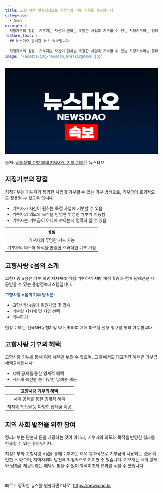 ```yaml
---
title: 고향 혜택 맞춤정책으로 지역사업 기부 기회를 제공합니다!
categories:
  - News
excerpt: >
  지정기부의 장점  기부자는 자신이 원하는 특정한 사업에 기부할 수 있는 지정기부라는 형태를 통해 기부금이 효…
feature_text: >
  ## 뉴스다오 실시간 뉴스 속보입니다.

  지정기부의 장점  기부자는 자신이 원하는 특정한 사업에 기부할 수 있는 지정기부라는 형태를 통해 기부금이 효…
image: '/assets/img/newsdao_breakingnews.jpg'
---
```


![뉴스다오 속보](/assets/img/newsdao_breakingnews.jpg)

<p>출처: <a href="https://newsdao.kr/4296" rel="dofollow">맞춤정책 고향 혜택 지역사업 기부 기회!</a> | 뉴스다오</p>

<h2 data-ke-size="size26">지정기부의 장점</h2>
<p data-ke-size="size16">지정기부는 기부자가 특정한 사업에 기부할 수 있는 기부 방식으로, 기부금이 효과적으로 활용될 수 있도록 합니다.</p>
<ul>
    <li>기부자가 자신이 원하는 특정 사업에 기부할 수 있음</li>
    <li>기부자의 의도와 목적을 반영한 투명한 기부가 가능함</li>
    <li>기부자는 기부금이 어디에 쓰이는지 명확히 알 수 있음</li>
</ul>
<table>
<thead>
<tr>
<th style="text-align: center; height: 17px;"><b>장점</b></th>
</tr>
</thead>
<tbody>
<tr>
<td style="text-align: center; height: 17px;">기부자의 투명한 기부 가능</td>
</tr>
<tr>
<td style="text-align: center; height: 17px;">기부자의 의도와 목적을 반영한 효과적인 기부 가능</td>
</tr>
</tbody>
</table>
<h2 data-ke-size="size26">고향사랑 e음의 소개</h2>
<p data-ke-size="size16">고향사랑 e음은 기부 희망 지자체에 직접 기부하여 지방 재정 확충과 함께 답례품을 제공받을 수 있는 종합정보시스템입니다.</p>
<b><span style="color: #1a5490;">고향사랑 e음의 기부 방식은:</span></b>
<ul>
    <li>고향사랑 e음에 회원가입 및 접속</li>
    <li>기부할 지자체 및 사업 선택</li>
    <li>기부하기</li>
</ul>
<p data-ke-size="size16">현장 기부는 전국NH농협지점 약 5,900여 개에 마련된 전용 창구를 통해 가능합니다.</p>
<h2 data-ke-size="size26">고향사랑 기부의 혜택</h2>
<p data-ke-size="size16">고향사랑 기부를 통해 여러 혜택을 누릴 수 있으며, 그 중에서도 대표적인 혜택은 기부금 세액공제입니다.</p>
<ul>
    <li>세액 공제를 통한 경제적 혜택</li>
    <li>지자체 특산물 등 다양한 답례품 제공</li>
</ul>
<table>
<thead>
<tr>
<th style="text-align: center; height: 17px;"><b>고향사랑 기부의 혜택</b></th>
</tr>
</thead>
<tbody>
<tr>
<td style="text-align: center; height: 17px;">세액 공제를 통한 경제적 혜택</td>
</tr>
<tr>
<td style="text-align: center; height: 17px;">지자체 특산물 등 다양한 답례품 제공</td>
</tr>
</tbody>
</table>
<h2 data-ke-size="size26">지역 사회 발전을 위한 참여</h2>
<p data-ke-size="size16">정리기부는 단순히 돈을 제공하는 것이 아니라, 기부자의 의도와 목적을 반영한 성과를 창출할 수 있는 활동입니다.</p>
<p data-ke-size="size16">지정기부와 고향사랑 e음을 통해 기부자는 더욱 효과적으로 기부금이 사용되는 것을 확인할 수 있으며, 지역사회의 발전에 직접적으로 기여할 수 있습니다. 기부자는 세액 공제와 답례품 제공이라는 혜택도 받을 수 있어 일석이조의 효과를 누릴 수 있습니다.</p>
<p data-ke-size="size16">&nbsp;</p> 

빠르고 정확한 뉴스를 원한다면? 바로, <a href="https://newsdao.kr" rel="dofollow">https://newsdao.kr</a>


